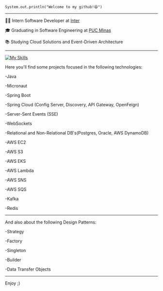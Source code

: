 
<code>System.out.println("Welcome to my github!😆")</code>
<hr>

<p>👨‍💻 Intern Software Developer at <a href="https://inter.co/" target="blank_">Inter</a></p>
<p>🎓 Graduating in Software Engineering at <a href="https://pucminas.br" target="blank_">PUC Minas</a></p>
<p>📚 Studying Cloud Solutions and Event-Driven Architecture</p>

<hr>

[![My Skills](https://skillicons.dev/icons?i=java,kotlin,spring,kafka,aws,redis,mysql,docker,mongodb)](https://skillicons.dev)

Here you'll find some projects focused in the following technologies:
<p>-Java</p> 
<p>-Micronaut</p>
<p>-Spring Boot</p>
<p>-Spring Cloud (Config Server, Discovery, API Gateway, OpenFeign)</p>
<p>-Server-Sent Events (SSE)</p>
<p>-WebSockets</p>
<p>-Relational and Non-Relational DB's(Postgres, Oracle, AWS DynamoDB)</p>
<p>-AWS EC2</p>
<p>-AWS S3</p>
<p>-AWS EKS</p>
<p>-AWS Lambda</p>
<p>-AWS SNS</p>
<p>-AWS SQS</p>
<p>-Kafka</p>
<p>-Redis</p>

<hr>

And also about the following Design Patterns:
<p>-Strategy</p>
<p>-Factory</p>
<p>-Singleton</p>
<p>-Builder</p>
<p>-Data Transfer Objects</p>

<hr>

Enjoy ;)


    

